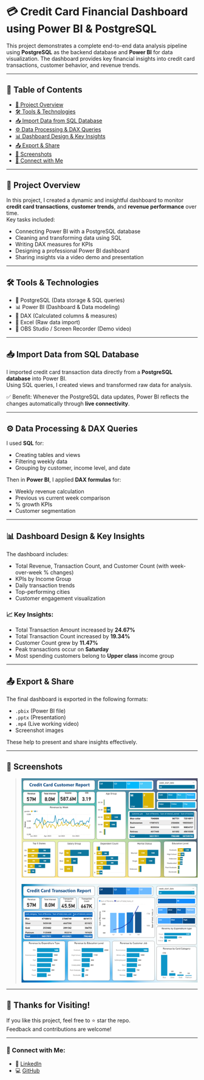 # 💳 Credit Card Financial Dashboard using Power BI & PostgreSQL

This project demonstrates a complete end-to-end data analysis pipeline using **PostgreSQL** as the backend database and **Power BI** for data visualization. The dashboard provides key financial insights into credit card transactions, customer behavior, and revenue trends.

---

## 📌 Table of Contents

- [🎯 Project Overview](#-project-overview)
- [🛠️ Tools & Technologies](#-tools--technologies)
- [📥 Import Data from SQL Database](#-import-data-from-sql-database)
- [⚙️ Data Processing & DAX Queries](#-data-processing--dax-queries)
- [📊 Dashboard Design & Key Insights](#-dashboard-design--key-insights)
- [📤 Export & Share](#-export--share)
- [📸 Screenshots](#-screenshots)
- [🔗 Connect with Me](#-connect--with-me)
---

## 🎯 Project Overview

In this project, I created a dynamic and insightful dashboard to monitor **credit card transactions**, **customer trends**, and **revenue performance** over time.  
Key tasks included:
- Connecting Power BI with a PostgreSQL database
- Cleaning and transforming data using SQL
- Writing DAX measures for KPIs
- Designing a professional Power BI dashboard
- Sharing insights via a video demo and presentation

---

## 🛠️ Tools & Technologies

- 🐘 PostgreSQL (Data storage & SQL queries)
- 📊 Power BI (Dashboard & Data modeling)
- 🧮 DAX (Calculated columns & measures)
- 📂 Excel (Raw data import)
- 🎥 OBS Studio / Screen Recorder (Demo video)

---

## 📥 Import Data from SQL Database

I imported credit card transaction data directly from a **PostgreSQL database** into Power BI.  
Using SQL queries, I created views and transformed raw data for analysis.

✅ Benefit: Whenever the PostgreSQL data updates, Power BI reflects the changes automatically through **live connectivity**.

---

## ⚙️ Data Processing & DAX Queries

I used **SQL** for:
- Creating tables and views
- Filtering weekly data
- Grouping by customer, income level, and date

Then in **Power BI**, I applied **DAX formulas** for:
- Weekly revenue calculation
- Previous vs current week comparison
- % growth KPIs
- Customer segmentation

---

## 📊 Dashboard Design & Key Insights

The dashboard includes:
- Total Revenue, Transaction Count, and Customer Count (with week-over-week % changes)
- KPIs by Income Group
- Daily transaction trends
- Top-performing cities
- Customer engagement visualization

### 📈 Key Insights:
- Total Transaction Amount increased by **24.67%**
- Total Transaction Count increased by **19.34%**
- Customer Count grew by **11.47%**
- Peak transactions occur on **Saturday**
- Most spending customers belong to **Upper class** income group

---

## 📤 Export & Share

The final dashboard is exported in the following formats:
- `.pbix` (Power BI file)
- `.pptx` (Presentation)
- `.mp4` (Live working video)
- Screenshot images

These help to present and share insights effectively.

---

## 📸 Screenshots

> ![Credit Card Financial Dashboard-Transaction](https://github.com/Rohitlakha/credit-card-financial-dashboard/blob/d6da4315cb23b9ddbb0cbe10e6eb3579a78fe9d8/dashboard_screenshots/Credit%20Card%20Financial%20Dashboard-Customer.png)
>
> ![Credit Card Financial Dashboard-Customer](https://github.com/Rohitlakha/credit-card-financial-dashboard/blob/3e46c30663c565159da54213816daab7eec1e24c/dashboard_screenshots/Credit%20Card%20Financial%20Dashboard-Transaction.png)  
 

---

## 🙌 Thanks for Visiting!

If you like this project, feel free to ⭐️ star the repo.  
Feedback and contributions are welcome!

---

### 🔗 Connect with Me:

- 💼 [LinkedIn](https://www.linkedin.com/in/rohit-lakha/)  
- 💻 [GitHub](https://github.com/Rohitlakha)

